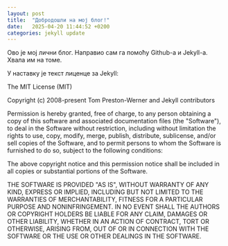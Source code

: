 ```yaml
---
layout: post
title:  "Добродошли на мој блог!"
date:   2025-04-20 11:44:52 +0200
categories: jekyll update
---
```

Ово је мој лични блог.
Направио сам га помоћу Github-a и Jekyll-a.
Хвала им на томе.

У наставку је текст лиценце за Jekyll:

The MIT License (MIT)

Copyright (c) 2008-present Tom Preston-Werner and Jekyll contributors

Permission is hereby granted, free of charge, to any person obtaining a copy
of this software and associated documentation files (the "Software"), to deal
in the Software without restriction, including without limitation the rights
to use, copy, modify, merge, publish, distribute, sublicense, and/or sell
copies of the Software, and to permit persons to whom the Software is
furnished to do so, subject to the following conditions:

The above copyright notice and this permission notice shall be included in all
copies or substantial portions of the Software.

THE SOFTWARE IS PROVIDED "AS IS", WITHOUT WARRANTY OF ANY KIND, EXPRESS OR
IMPLIED, INCLUDING BUT NOT LIMITED TO THE WARRANTIES OF MERCHANTABILITY,
FITNESS FOR A PARTICULAR PURPOSE AND NONINFRINGEMENT. IN NO EVENT SHALL THE
AUTHORS OR COPYRIGHT HOLDERS BE LIABLE FOR ANY CLAIM, DAMAGES OR OTHER
LIABILITY, WHETHER IN AN ACTION OF CONTRACT, TORT OR OTHERWISE, ARISING FROM,
OUT OF OR IN CONNECTION WITH THE SOFTWARE OR THE USE OR OTHER DEALINGS IN THE
SOFTWARE.

